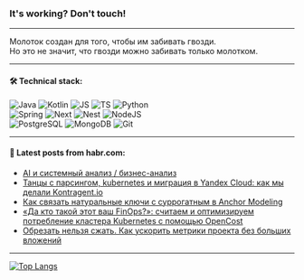 ### It's working? Don't touch!

---
Молоток создан для того, чтобы им забивать гвозди. <br>
Но это не значит, что гвозди можно забивать только молотком.

---

#### 🛠️ Technical stack:

![Java](https://img.shields.io/badge/Java-informational?logo=Oracle&style=flat&logoColor=white&color=FF4500)
![Kotlin](https://img.shields.io/badge/Kotlin-informational?logo=Kotlin&style=flat&logoColor=white&color=774D97)
![JS](https://img.shields.io/badge/JS-informational?logo=javaScript&style=flat&logoColor=black&color=F7Df1E)
![TS](https://img.shields.io/badge/TypeScript-informational?logo=typeScript&style=flat&logoColor=black&color=017acc)
![Python](https://img.shields.io/badge/Python-informational?logo=Python&style=flat&logoColor=black&color=ffdd54) <br>
![Spring](https://img.shields.io/badge/SpringBoot-informational?logo=SpringBoot&style=flat&logoColor=white&color=6DB33F) 
![Next](https://img.shields.io/badge/Next.js-informational?logo=Next.js&style=flat&logoColor=white&color=3671a1)
![Nest](https://img.shields.io/badge/NestJS-informational?logo=NestJS&style=flat&logoColor=white&color=E0234E)
![NodeJS](https://img.shields.io/badge/NodeJS-informational?logo=node.js&style=flat&logoColor=white&color=70A760) <br>
![PostgreSQL](https://img.shields.io/badge/PostgreSQL-informational?logo=PostgreSQL&style=flat&logoColor=white&color=DAA520)
![MongoDB](https://img.shields.io/badge/MongoDB-informational?logo=MongoDB&style=flat&logoColor=white&color=870000)
![Git](https://img.shields.io/badge/Git-informational?logo=git&style=flat&logoColor=white&color=f74e28)

___

#### 💬 Latest posts from habr.com:

<!-- BLOG-POST-LIST:START -->
- [AI и системный анализ / бизнес-анализ](https://habr.com/ru/companies/jugru/articles/795699/?utm_source=habrahabr&utm_medium=rss&utm_campaign=795699)
- [Танцы с парсингом, kubernetes и миграция в Yandex Cloud: как мы делали Kontragent.io](https://habr.com/ru/companies/eaeconsult/articles/792362/?utm_source=habrahabr&utm_medium=rss&utm_campaign=792362)
- [Как связать натуральные ключи с суррогатным в Anchor Modeling](https://habr.com/ru/articles/795689/?utm_source=habrahabr&utm_medium=rss&utm_campaign=795689)
- [«Да кто такой этот ваш FinOps?»: считаем и оптимизируем потребление кластера Kubernetes с помощью OpenCost](https://habr.com/ru/companies/selectel/articles/795659/?utm_source=habrahabr&utm_medium=rss&utm_campaign=795659)
- [Обрезать нельзя сжать. Как ускорить метрики проекта без больших вложений](https://habr.com/ru/companies/samolet/articles/788288/?utm_source=habrahabr&utm_medium=rss&utm_campaign=788288)
<!-- BLOG-POST-LIST:END -->

---
[![Top Langs](https://github-readme-stats-git-master-advtsetting-gmailcom.vercel.app/api/top-langs/?username=zloylis&langs_count=10&hide_title=false&title_color=e6edf3&size_weight=0.5&count_weight=0.5&layout=compact&hide_border=true&theme=dracula)](https://github.com/zloylis)

<!-- ![GitHub stats](https://github-readme-stats-git-master-advtsetting-gmailcom.vercel.app/api?username=zloylis&show_icons=true&hide_border=true&theme=dracula&hide_title=true&include_all_commits=true&count_private=true&hide=contribs&hide_rank=true) -->
